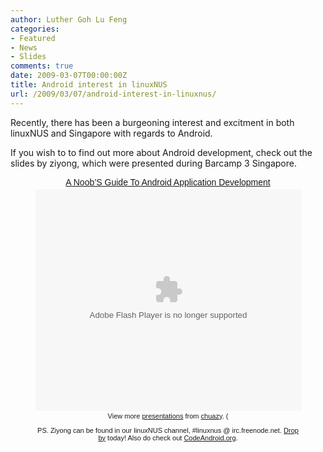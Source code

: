 ```yaml
---
author: Luther Goh Lu Feng
categories:
- Featured
- News
- Slides
comments: true
date: 2009-03-07T00:00:00Z
title: Android interest in linuxNUS
url: /2009/03/07/android-interest-in-linuxnus/
---
```


Recently, there has been a burgeoning interest and excitment in both linuxNUS and Singapore with regards to Android.

If you wish to to find out more about Android development, check out the slides by ziyong, which were presented during Barcamp 3 Singapore.

<div align="center">
<div style="width:425px;text-align:centre" id="__ss_1078696"><a style="font:14px Helvetica,Arial,Sans-serif;display:block;margin:12px 0 3px 0;text-decoration:underline;" href="http://www.slideshare.net/chuazy/a-noobs-guide-to-android-application-development?type=powerpoint" title="A Noob’S Guide To Android Application Development">A Noob’S Guide To Android Application Development</a><object style="margin:0px" width="425" height="355"><param name="movie" value="http://static.slideshare.net/swf/ssplayer2.swf?doc=anoobsguidetoandroidapplicationdevelopment-090227111505-phpapp01&rel=0&stripped_title=a-noobs-guide-to-android-application-development" /><param name="allowFullScreen" value="true"/><param name="allowScriptAccess" value="always"/><embed src="http://static.slideshare.net/swf/ssplayer2.swf?doc=anoobsguidetoandroidapplicationdevelopment-090227111505-phpapp01&rel=0&stripped_title=a-noobs-guide-to-android-application-development" type="application/x-shockwave-flash" allowscriptaccess="always" allowfullscreen="true" width="425" height="355"></embed></object><div style="font-size:11px;font-family:tahoma,arial;height:26px;padding-top:2px;">View more <a style="text-decoration:underline;" href="http://www.slideshare.net/">presentations</a> from <a style="text-decoration:underline;" href="http://www.slideshare.net/chuazy">chuazy</a>. (

PS. Ziyong can be found in our linuxNUS channel, #linuxnus @ irc.freenode.net. <a href="http://opensource.nus.edu.sg/wiki/index.php/Connecting_to_IRC">Drop by</a> today! Also do check out <a href="http://www.codeandroid.org/">CodeAndroid.org</a>.
